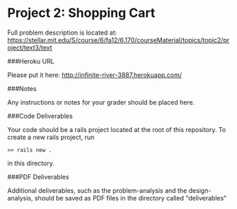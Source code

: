 Project 2: Shopping Cart
========================

Full problem description is located at:
https://stellar.mit.edu/S/course/6/fa12/6.170/courseMaterial/topics/topic2/project/text3/text

###Heroku URL

Please put it here: http://infinite-river-3887.herokuapp.com/

###Notes

Any instructions or notes for your grader should be placed here.


###Code Deliverables

Your code should be a rails project located at the root of this repository. To
create a new rails project, run

    >> rails new .

in this directory.


###PDF Deliverables

Additional deliverables, such as the problem-analysis and the design-analysis, should
be saved as PDF files in the directory called "deliverables"
